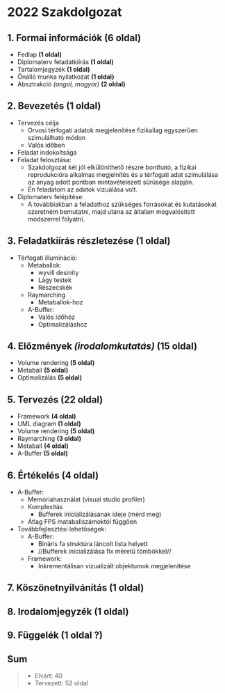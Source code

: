 # 2022 Szakdolgozat

## 1. Formai információk **(6 oldal)**

* Fedlap **(1 oldal)**
* Diplomaterv feladatkiírás **(1 oldal)**
* Tartalomjegyzék **(1 oldal)**
* Önálló munka nyilatkozat **(1 oldal)**
* Absztrakció *(angol, magyar)* **(2 oldal)**

## 2. Bevezetés **(1 oldal)**

* Tervezés célja
    * Orvosi térfogati adatok megjelenítése fizikailag egyszerűen szimulálható módon
    * Valós időben
* Feladat indokoltsága
* Feladat felosztása:
    * Szakdolgozat két jól elkülöníthető részre bontható, a fizikai reprodukcióra alkalmas megjelnítés és a térfogati adat szimulálása az anyag adott pontban mintavételezett sűrűsége alapján.
    * Én feladatom az adatok vizuálása volt.
* Diplomaterv felépítése:
    * A továbbiakban a feladathoz szükséges forrásokat és kutatásokat szeretném bemutatni, majd utána az általam megvalósított módszerrel folyatni.

## 3. Feladatkiírás részletezése **(1 oldal)**

* Térfogati illumináció:
    * Metaballok:
        * wyvill desinity
        * Lágy testek
        * Részecskék
    * Raymarching
        * Metaballok-hoz
    * A-Buffer:
        * Valós időhöz
        * Optimalizáláshoz

## 4. Előzmények *(irodalomkutatás)* **(15 oldal)**

* Volume rendering **(5 oldal)**
* Metaball **(5 oldal)**
* Optimalizálás **(5 oldal)**

## 5. Tervezés **(22 oldal)**

* Framework **(4 oldal)**
* UML diagram **(1 oldal)**
* Volume rendering **(5 oldal)**
* Raymarching **(3 oldal)**
* Metaball **(4 oldal)**
* A-Buffer **(5 oldal)**

## 6. Értékelés **(4 oldal)**

* A-Buffer:
    * Memóriahasználat (visual studio profiler)
    * Komplexitás
        * Bufferek inicializálásának ideje (mérd meg)
    * Átlag FPS mataballszámoktól függően
* Továbbfejlesztési lehetőségek:
    * A-Buffer:
        * Bináris fa struktúra láncolt lista helyett
        * //Bufferek inicializálása fix méretű tömbökkel//
    * Framework:
        * Inkrementálisan vizualizált objektumok megjelenítése

## 7. Köszönetnyilvánítás **(1 oldal)**

## 8. Irodalomjegyzék **(1 oldal)**

## 9. Függelék **(1 oldal ?)**

## Sum

> * Elvárt: 40
> * Tervezett: 52 oldal
